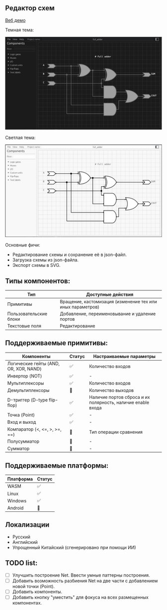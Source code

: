 ## Редактор схем

[Веб демо](https://nikonufrienko.github.io/editor/)

Темная тема:

![](assets/common/example_dark.jpg)

Светлая тема:

![](assets/common/example_light.jpg)

Основные фичи:
* Редактирование схемы и сохранение её в json-файл.
* Загрузка схемы из json-файла.
* Экспорт схемы в SVG.

## Типы компонентов:

|Тип|Доступные действия|
|-|-|
|Примитивы|Вращение, кастомизация (изменение тех или иных параметров)|
|Пользовательские блоки|Добавление, переименовывание и удаление портов|
|Текстовые поля|Редактирование|

## Поддерживаемые примитивы:
|Компоненты|Статус|Настраиваемые параметры|
|-|-|-|
|Логические гейты (AND, OR, XOR, NAND)|✅| Количество входов|
|Инвертор (NOT) |✅| -|
|Мультиплексоры|✅|Количество входов|
|Демультиплексоры|🔄|Количество выходов|
|D-триггер (D-type flip-flop)|✅|Наличие портов сброса и их полярность, наличие enable входа|
|Точка (Point)|✅|-|
|Вход и выход|✅|-|
|Компаратор (<, <=, >, >=, ==)|🔄|Тип операции сравнения|
|Полусумматор|🔄|-|
|Сумматор|🔄|-|

## Поддерживаемые платформы:
|Платформа|Статус|
|-|-|
|WASM|✅|
|Linux|✅|
|Windows|✅|
|Android|🔄|

## Локализации
* Русский
* Английский
* Упрощенный Китайский (сгенерировано при помощи ИИ)

## TODO list:
* [ ] Улучшить построение Net. Ввести умные паттерны построения.
* [ ] Добавить возможность разбиения Net на две части с добавлением новой точки (Point).
* [ ] Добавить компоненты.
* [ ] Добавить кнопку "уместить" для фокуса на всех размещенных компонентах.

